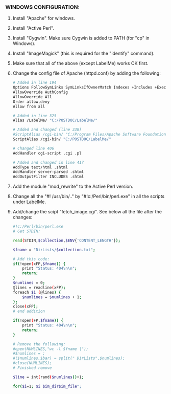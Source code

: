 ### WINDOWS CONFIGURATION:

1. Install "Apache" for windows.

2. Install "Active Perl".

3. Install "Cygwin".  Make sure Cygwin is added to PATH (for "cp" in Windows).

4. Install "ImageMagick" (this is required for the "identify" command).  

5. Make sure that all of the above (except LabelMe) works OK first.

6. Change the config file of Apache (httpd.conf) by adding the
   following:

   ``` sh
   # Added in line 194
   Options FollowSymLinks SymLinksIfOwnerMatch Indexes +Includes +ExecCGI
   AllowOverride AuthConfig
   AllowOverride All
   Order allow,deny
   Allow from all

   # Added in line 325
   Alias /LabelMe/ "C:/POSTDOC/LabelMe/"		

   # Added and changed (line 338)
   #ScriptAlias /cgi-bin/ "C:/Program Files/Apache Software Foundation/Apache2.2/cgi-bin/"
   ScriptAlias /cgi-bin/ "C:/POSTDOC/LabelMe/" 

   # Changed line 406
   AddHandler cgi-script .cgi .pl

   # Added and changed in line 417
   AddType text/html .shtml
   AddHandler server-parsed .shtml
   AddOutputFilter INCLUDES .shtml
   ```

7. Add the module "mod_rewrite" to the Active Perl version.

8. Change all the "#! /usr/bin/.." by "#!c:/Perl/bin/perl.exe" in all
   the scripts under LabelMe.

9. Add/change the scipt "fetch_image.cgi". See below all the file
   after the changes:

   ``` sh
   #!c:/Perl/bin/perl.exe
   # Get STDIN:

   read(STDIN,$collection,$ENV{'CONTENT_LENGTH'});

   $fname = "DirLists/$collection.txt";

   # Add this code:
   if(!open(xFP,$fname)) {
       print "Status: 404\n\n";
       return;
   }
   $numlines = 0;
   @lines = readline(xFP);
   foreach $i (@lines) {
       $numlines = $numlines + 1;
   };
   close(xFP);
   # end addition

   if(!open(FP,$fname)) {
       print "Status: 404\n\n";
       return;
   }

   # Remove the following:
   #open(NUMLINES,"wc -l $fname |");
   #$numlines = ;
   #($numlines,$bar) = split(" DirLists",$numlines);
   #close(NUMLINES);
   # Finished remove

   $line = int(rand($numlines))+1;

   for($i=1; $i $im_dir$im_file";
